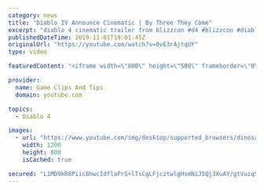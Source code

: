 ```yaml
---
category: news
title: "Diablo IV Announce Cinematic | By Three They Come"
excerpt: "diablo 4 cinematic trailer from blizzcon #d4 #blizzcon #diablo."
publishedDateTime: 2019-11-01T19:01:45Z
originalUrl: "https://youtube.com/watch?v=0vE3rAjtqUY"
type: video

featuredContent: "<iframe width=\"800\" height=\"500\" frameborder=\"0\" src=\"https://www.youtube.com/embed/0vE3rAjtqUY\" allow=\"accelerometer; autoplay; encrypted-media; gyroscope; picture-in-picture\" allowfullscreen></iframe>"

provider:
  name: Game Clips And Tips
  domain: youtube.com

topics:
  - Diablo 4

images:
  - url: "https://www.youtube.com/img/desktop/supported_browsers/dinosaur.png"
    width: 1200
    height: 800
    isCached: true

secured: "L1MD9kR8Piic8hwcIdflaPrS+lTsCgLFjcztwlgHsmNiJ5Qj3XuAY/gtVuiqS7Nn+E3Ja5hSBKX7kt4aEK3U7njyIgRYSPYQNIu2vaQZpN/BXSBN4MEb0xQsq5Ei/mKVlQ9ivVaUIbtlz3a8cfGRfWWskpOsxuomNqtu2UcQLN3WvN21xJ/0lCsxGfn2uTy3fBzZOaNoCniaKM4QDpxrzxp1+10yWJUTX0pgXjkvFeY4H1T6ZXNiF5MAcLSGv2XNycuyaerUwSnBO9z6sdO9vZ7Z/y2EJeYmgLv8ZoGyOvmTiR2WwR3rZmAeHO7+x0hpq3uMsYKz+XnNv11ON73CdJaVScZAM6XmzIn0QI/0gX97MBgAd3Nfn0002FTIylax1WDQRPOgo0YMVzkUcjLWqQ==;yqzAYRA4LcA3dzmb5bpJ/g=="
---
```


